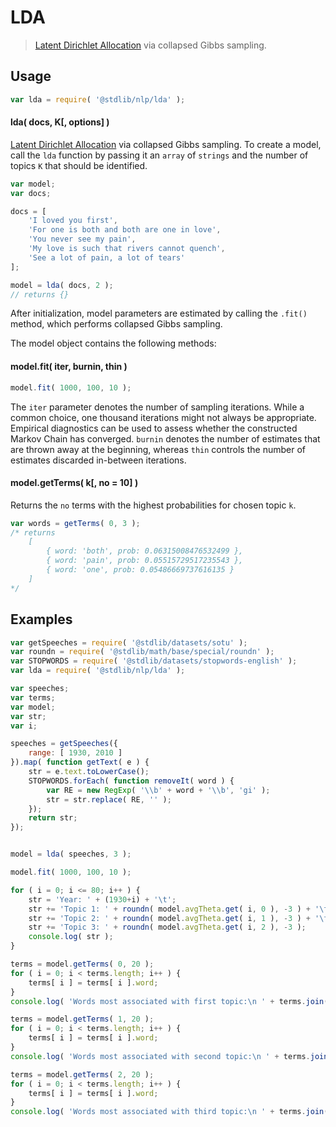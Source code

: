 # LDA

> [Latent Dirichlet Allocation][lda] via collapsed Gibbs sampling.


<section class="intro">

<!-- </intro> -->


<section class="usage">

## Usage


``` javascript
var lda = require( '@stdlib/nlp/lda' );
```

#### lda( docs, K\[, options\] )

[Latent Dirichlet Allocation][lda] via collapsed Gibbs sampling. To create a model, call the `lda` function by passing it an `array` of `strings` and the number of topics `K` that should be identified.

``` javascript
var model;
var docs;

docs = [
    'I loved you first',
    'For one is both and both are one in love',
    'You never see my pain',
    'My love is such that rivers cannot quench',
    'See a lot of pain, a lot of tears'
];

model = lda( docs, 2 );
// returns {}
```

After initialization, model parameters are estimated by calling the `.fit()` method, which performs collapsed Gibbs sampling.

The model object contains the following methods:

#### model.fit( iter, burnin, thin )

``` javascript
model.fit( 1000, 100, 10 );
```

The `iter` parameter denotes the number of sampling iterations. While a common choice, one thousand iterations might not always be appropriate. Empirical diagnostics can be used to assess whether the constructed Markov Chain has converged. `burnin` denotes the number of estimates that are thrown away at the beginning, whereas `thin` controls the number of estimates discarded in-between iterations.

#### model.getTerms( k\[, no = 10\] )

Returns the `no` terms with the highest probabilities for chosen topic `k`.

```javascript
var words = getTerms( 0, 3 );
/* returns
    [
        { word: 'both', prob: 0.06315008476532499 },
        { word: 'pain', prob: 0.05515729517235543 },
        { word: 'one', prob: 0.05486669737616135 }
    ]
*/
```

<!-- </usage> -->


<section class="examples">

## Examples

``` javascript
var getSpeeches = require( '@stdlib/datasets/sotu' );
var roundn = require( '@stdlib/math/base/special/roundn' );
var STOPWORDS = require( '@stdlib/datasets/stopwords-english' );
var lda = require( '@stdlib/nlp/lda' );

var speeches;
var terms;
var model;
var str;
var i;

speeches = getSpeeches({
    range: [ 1930, 2010 ]
}).map( function getText( e ) {
    str = e.text.toLowerCase();
    STOPWORDS.forEach( function removeIt( word ) {
        var RE = new RegExp( '\\b' + word + '\\b', 'gi' );
        str = str.replace( RE, '' );
    });
    return str;
});


model = lda( speeches, 3 );

model.fit( 1000, 100, 10 );

for ( i = 0; i <= 80; i++ ) {
    str = 'Year: ' + (1930+i) + '\t';
    str += 'Topic 1: ' + roundn( model.avgTheta.get( i, 0 ), -3 ) + '\t';
    str += 'Topic 2: ' + roundn( model.avgTheta.get( i, 1 ), -3 ) + '\t';
    str += 'Topic 3: ' + roundn( model.avgTheta.get( i, 2 ), -3 );
    console.log( str );
}

terms = model.getTerms( 0, 20 );
for ( i = 0; i < terms.length; i++ ) {
    terms[ i ] = terms[ i ].word;
}
console.log( 'Words most associated with first topic:\n ' + terms.join( ', ' ) );

terms = model.getTerms( 1, 20 );
for ( i = 0; i < terms.length; i++ ) {
    terms[ i ] = terms[ i ].word;
}
console.log( 'Words most associated with second topic:\n ' + terms.join( ', ' ) );

terms = model.getTerms( 2, 20 );
for ( i = 0; i < terms.length; i++ ) {
    terms[ i ] = terms[ i ].word;
}
console.log( 'Words most associated with third topic:\n ' + terms.join( ', ' ) );
```

<!-- </examples> -->


<section class="links">

[lda]: https://en.wikipedia.org/wiki/Latent_Dirichlet_allocation    

<!-- </links> -->
